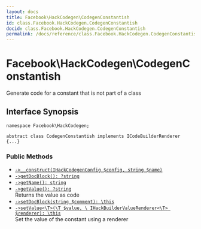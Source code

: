 ```yaml
---
layout: docs
title: Facebook\HackCodegen\CodegenConstantish
id: class.Facebook.HackCodegen.CodegenConstantish
docid: class.Facebook.HackCodegen.CodegenConstantish
permalink: /docs/reference/class.Facebook.HackCodegen.CodegenConstantish.md
---
```

# Facebook\\HackCodegen\\CodegenConstantish




Generate code for a constant that is not part of a class




## Interface Synopsis




``` Hack
namespace Facebook\HackCodegen;

abstract class CodegenConstantish implements ICodeBuilderRenderer {...}
```




### Public Methods




- [` ->__construct(IHackCodegenConfig $config, string $name) `](<class.Facebook.HackCodegen.CodegenConstantish.__construct.md>)
- [` ->getDocBlock(): ?string `](<class.Facebook.HackCodegen.CodegenConstantish.getDocBlock.md>)
- [` ->getName(): string `](<class.Facebook.HackCodegen.CodegenConstantish.getName.md>)
- [` ->getValue(): ?string `](<class.Facebook.HackCodegen.CodegenConstantish.getValue.md>)\
  Returns the value as code
- [` ->setDocBlock(string $comment): \this `](<class.Facebook.HackCodegen.CodegenConstantish.setDocBlock.md>)
- [` ->setValue<\T>(\T $value, \ IHackBuilderValueRenderer<\T> $renderer): \this `](<class.Facebook.HackCodegen.CodegenConstantish.setValue.md>)\
  Set the value of the constant using a renderer